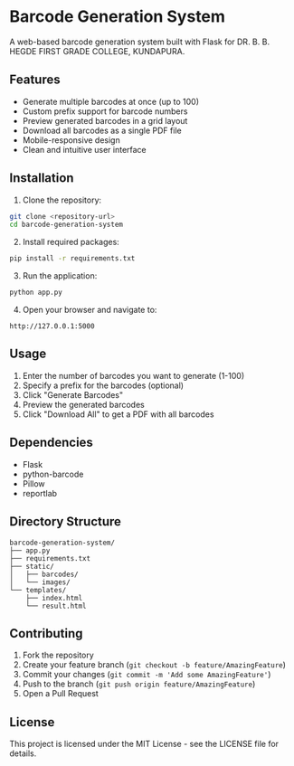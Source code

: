 # Barcode Generation System

A web-based barcode generation system built with Flask for DR. B. B. HEGDE FIRST GRADE COLLEGE, KUNDAPURA.

## Features

- Generate multiple barcodes at once (up to 100)
- Custom prefix support for barcode numbers
- Preview generated barcodes in a grid layout
- Download all barcodes as a single PDF file
- Mobile-responsive design
- Clean and intuitive user interface

## Installation

1. Clone the repository:
```bash
git clone <repository-url>
cd barcode-generation-system
```

2. Install required packages:
```bash
pip install -r requirements.txt
```

3. Run the application:
```bash
python app.py
```

4. Open your browser and navigate to:
```
http://127.0.0.1:5000
```

## Usage

1. Enter the number of barcodes you want to generate (1-100)
2. Specify a prefix for the barcodes (optional)
3. Click "Generate Barcodes"
4. Preview the generated barcodes
5. Click "Download All" to get a PDF with all barcodes

## Dependencies

- Flask
- python-barcode
- Pillow
- reportlab

## Directory Structure

```
barcode-generation-system/
├── app.py
├── requirements.txt
├── static/
│   ├── barcodes/
│   └── images/
└── templates/
    ├── index.html
    └── result.html
```

## Contributing

1. Fork the repository
2. Create your feature branch (`git checkout -b feature/AmazingFeature`)
3. Commit your changes (`git commit -m 'Add some AmazingFeature'`)
4. Push to the branch (`git push origin feature/AmazingFeature`)
5. Open a Pull Request

## License

This project is licensed under the MIT License - see the LICENSE file for details. 